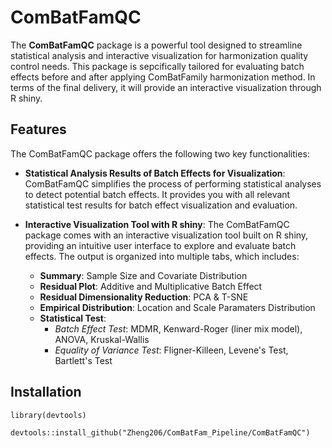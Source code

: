 # ComBatFamQC

The **ComBatFamQC** package is a powerful tool designed to streamline statistical analysis and interactive visualization for harmonization quality control needs. This package is sepcifically tailored for evaluating batch effects before and after applying ComBatFamily harmonization method. In terms of the final delivery, it will provide an interactive visualization through R shiny.

## Features

The ComBatFamQC package offers the following two key functionalities:

-   **Statistical Analysis Results of Batch Effects for Visualization**: ComBatFamQC simplifies the process of performing statistical analyses to detect potential batch effects. It provides you with all relevant statistical test results for batch effect visualization and evaluation.

-   **Interactive Visualization Tool with R shiny**: The ComBatFamQC package comes with an interactive visualization tool built on R shiny, providing an intuitive user interface to explore and evaluate batch effects. The output is organized into multiple tabs, which includes:

    -   **Summary**: Sample Size and Covariate Distribution
    -   **Residual Plot**: Additive and Multiplicative Batch Effect
    -   **Residual Dimensionality Reduction**: PCA & T-SNE
    -   **Empirical Distribution**: Location and Scale Paramaters Distribution
    -   **Statistical Test**:
        -   *Batch Effect Test*: MDMR, Kenward-Roger (liner mix model), ANOVA, Kruskal-Wallis
        -   *Equality of Variance Test*: Fligner-Killeen, Levene's Test, Bartlett's Test

## Installation

```{r}
library(devtools)

devtools::install_github("Zheng206/ComBatFam_Pipeline/ComBatFamQC")

```